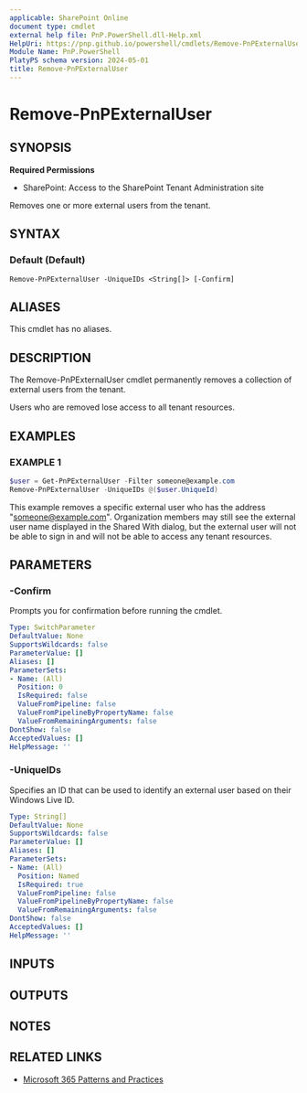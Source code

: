 ```yaml
---
applicable: SharePoint Online
document type: cmdlet
external help file: PnP.PowerShell.dll-Help.xml
HelpUri: https://pnp.github.io/powershell/cmdlets/Remove-PnPExternalUser.html
Module Name: PnP.PowerShell
PlatyPS schema version: 2024-05-01
title: Remove-PnPExternalUser
---
```


# Remove-PnPExternalUser

## SYNOPSIS

**Required Permissions**

* SharePoint: Access to the SharePoint Tenant Administration site

Removes one or more external users from the tenant.

## SYNTAX

### Default (Default)

```
Remove-PnPExternalUser -UniqueIDs <String[]> [-Confirm]
```

## ALIASES

This cmdlet has no aliases.

## DESCRIPTION

The Remove-PnPExternalUser cmdlet permanently removes a collection of external users from the tenant.

Users who are removed lose access to all tenant resources.

## EXAMPLES

### EXAMPLE 1

```powershell
$user = Get-PnPExternalUser -Filter someone@example.com
Remove-PnPExternalUser -UniqueIDs @($user.UniqueId)
```

This example removes a specific external user who has the address "someone@example.com". Organization members may still see the external user name displayed in the Shared With dialog, but the external user will not be able to sign in and will not be able to access any tenant resources.

## PARAMETERS

### -Confirm

Prompts you for confirmation before running the cmdlet.

```yaml
Type: SwitchParameter
DefaultValue: None
SupportsWildcards: false
ParameterValue: []
Aliases: []
ParameterSets:
- Name: (All)
  Position: 0
  IsRequired: false
  ValueFromPipeline: false
  ValueFromPipelineByPropertyName: false
  ValueFromRemainingArguments: false
DontShow: false
AcceptedValues: []
HelpMessage: ''
```

### -UniqueIDs

Specifies an ID that can be used to identify an external user based on their Windows Live ID.

```yaml
Type: String[]
DefaultValue: None
SupportsWildcards: false
ParameterValue: []
Aliases: []
ParameterSets:
- Name: (All)
  Position: Named
  IsRequired: true
  ValueFromPipeline: false
  ValueFromPipelineByPropertyName: false
  ValueFromRemainingArguments: false
DontShow: false
AcceptedValues: []
HelpMessage: ''
```

## INPUTS

## OUTPUTS

## NOTES

## RELATED LINKS

- [Microsoft 365 Patterns and Practices](https://aka.ms/m365pnp)
